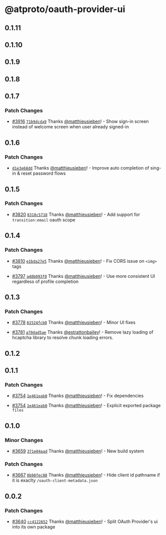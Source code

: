 # @atproto/oauth-provider-ui

## 0.1.11

## 0.1.10

## 0.1.9

## 0.1.8

## 0.1.7

### Patch Changes

- [#3916](https://github.com/gander-social/atproto/pull/3916) [`71b9dcda9`](https://github.com/gander-social/atproto/commit/71b9dcda9611ab3662ccb2c4e175579396f16b3a) Thanks [@matthieusieben](https://github.com/matthieusieben)! - Show sign-in screen instead of welcome screen when user already signed-in

## 0.1.6

### Patch Changes

- [`d1e3e68dd`](https://github.com/gander-social/atproto/commit/d1e3e68dd9eb7bed13d9023bc0e4ce3c448eabf5) Thanks [@matthieusieben](https://github.com/matthieusieben)! - Improve auto completion of sing-in & reset password flows

## 0.1.5

### Patch Changes

- [#3820](https://github.com/gander-social/atproto/pull/3820) [`8318c5718`](https://github.com/gander-social/atproto/commit/8318c57187a1fed443be73bfd7639f49febc7337) Thanks [@matthieusieben](https://github.com/matthieusieben)! - Add support for `transition:email` oauth scope

## 0.1.4

### Patch Changes

- [#3810](https://github.com/gander-social/atproto/pull/3810) [`e1bda27e5`](https://github.com/gander-social/atproto/commit/e1bda27e550d3ba9dab1fab1f27726c185d8bf9f) Thanks [@matthieusieben](https://github.com/matthieusieben)! - Fix CORS issue on `<img>` tags

- [#3797](https://github.com/gander-social/atproto/pull/3797) [`a48b093f0`](https://github.com/gander-social/atproto/commit/a48b093f0ba3cf67b7abc50d309afcb336d8ead8) Thanks [@matthieusieben](https://github.com/matthieusieben)! - Use more consistent UI regardless of profile completion

## 0.1.3

### Patch Changes

- [#3778](https://github.com/gander-social/atproto/pull/3778) [`81524fcb0`](https://github.com/gander-social/atproto/commit/81524fcb007f12161fd6928badbf176b1568b4b3) Thanks [@matthieusieben](https://github.com/matthieusieben)! - Minor UI fixes

- [#3781](https://github.com/gander-social/atproto/pull/3781) [`a70dad5ae`](https://github.com/gander-social/atproto/commit/a70dad5aea32ce26d2cca170a06d184935b4865d) Thanks [@estrattonbailey](https://github.com/estrattonbailey)! - Remove lazy loading of hcaptcha library to resolve chunk loading errors.

## 0.1.2

## 0.1.1

### Patch Changes

- [#3754](https://github.com/gander-social/atproto/pull/3754) [`1e461eab0`](https://github.com/gander-social/atproto/commit/1e461eab033f728f537db554b3072b7eda7e5e8f) Thanks [@matthieusieben](https://github.com/matthieusieben)! - Fix dependencies

- [#3754](https://github.com/gander-social/atproto/pull/3754) [`1e461eab0`](https://github.com/gander-social/atproto/commit/1e461eab033f728f537db554b3072b7eda7e5e8f) Thanks [@matthieusieben](https://github.com/matthieusieben)! - Explicit exported package `files`

## 0.1.0

### Minor Changes

- [#3659](https://github.com/gander-social/atproto/pull/3659) [`371e04aad`](https://github.com/gander-social/atproto/commit/371e04aad2a3e8ae3fe185ce15fc8eb051cab78e) Thanks [@matthieusieben](https://github.com/matthieusieben)! - New build system

### Patch Changes

- [#3667](https://github.com/gander-social/atproto/pull/3667) [`8b98fec88`](https://github.com/gander-social/atproto/commit/8b98fec8857aacddeed9efb5c755474951e6d9d4) Thanks [@matthieusieben](https://github.com/matthieusieben)! - Hide client id pathname if it is exaclty `/oauth-client-metadata.json`

## 0.0.2

### Patch Changes

- [#3640](https://github.com/gander-social/atproto/pull/3640) [`cc4122652`](https://github.com/gander-social/atproto/commit/cc4122652ed42ba55826c019d0ec57bf25df1ecd) Thanks [@matthieusieben](https://github.com/matthieusieben)! - Split OAuth Provider's ui into its own package
